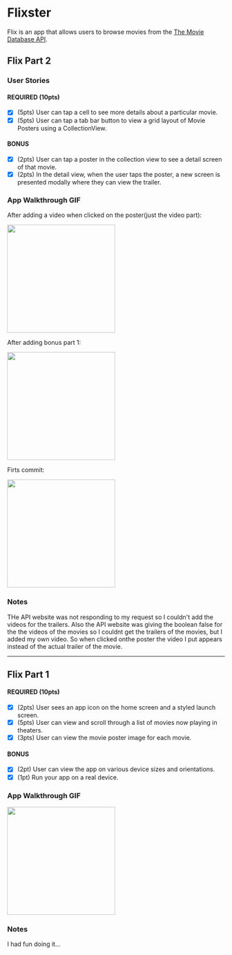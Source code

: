 # Flixster

Flix is an app that allows users to browse movies from the [The Movie Database API](http://docs.themoviedb.apiary.io/#).

## Flix Part 2

### User Stories

#### REQUIRED (10pts)
- [x] (5pts) User can tap a cell to see more details about a particular movie.
- [x] (5pts) User can tap a tab bar button to view a grid layout of Movie Posters using a CollectionView.

#### BONUS
- [x] (2pts) User can tap a poster in the collection view to see a detail screen of that movie.
- [x] (2pts) In the detail view, when the user taps the poster, a new screen is presented modally where they can view the trailer.

### App Walkthrough GIF
After adding a video when clicked on the poster(just the video part):

<img src="http://g.recordit.co/nFyTZPAZQW.gif" width=250><br>

After adding bonus part 1:

<img src="http://g.recordit.co/FlidXcbu5u.gif" width=250><br>

Firts commit:

<img src="http://g.recordit.co/0gXwnD4187.gif" width=250><br>



### Notes
THe API website was not responding to my request so I couldn't add the videos for the trailers.
Also the API website was giving the boolean false for the the videos of the movies so I couldnt get the trailers of the movies, but I added my own video.
So when clicked onthe poster the video I put appears instead of the actual trailer of the movie.

---

## Flix Part 1

#### REQUIRED (10pts)
- [x] (2pts) User sees an app icon on the home screen and a styled launch screen.
- [x] (5pts) User can view and scroll through a list of movies now playing in theaters.
- [x] (3pts) User can view the movie poster image for each movie.

#### BONUS
- [x] (2pt) User can view the app on various device sizes and orientations.
- [x] (1pt) Run your app on a real device.

### App Walkthrough GIF

<img src="http://g.recordit.co/DVFCaMFZ3L.gif" width=250><br>

### Notes
I had fun doing it...

